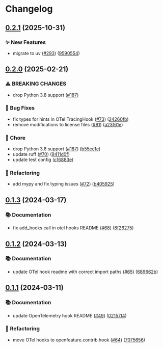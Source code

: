 # Changelog

## [0.2.1](https://github.com/open-feature/python-sdk-contrib/compare/openfeature-hooks-opentelemetry/v0.2.0...openfeature-hooks-opentelemetry/v0.2.1) (2025-10-31)


### ✨ New Features

* migrate to uv ([#293](https://github.com/open-feature/python-sdk-contrib/issues/293)) ([9590554](https://github.com/open-feature/python-sdk-contrib/commit/9590554be4c8a7f77b0c0f20d6b48076c9870f52))

## [0.2.0](https://github.com/open-feature/python-sdk-contrib/compare/openfeature-hooks-opentelemetry/v0.1.3...openfeature-hooks-opentelemetry/v0.2.0) (2025-02-21)


### ⚠ BREAKING CHANGES

* drop Python 3.8 support ([#187](https://github.com/open-feature/python-sdk-contrib/issues/187))

### 🐛 Bug Fixes

* fix types for hints in OTel TracingHook ([#73](https://github.com/open-feature/python-sdk-contrib/issues/73)) ([24260fb](https://github.com/open-feature/python-sdk-contrib/commit/24260fb519d18590d82e9aae1cf824b9e6ca7f17))
* remove modifications to license files ([#81](https://github.com/open-feature/python-sdk-contrib/issues/81)) ([a23f61e](https://github.com/open-feature/python-sdk-contrib/commit/a23f61e1c14c70e45a4bce4a014d5599813f1d28))


### 🧹 Chore

* drop Python 3.8 support ([#187](https://github.com/open-feature/python-sdk-contrib/issues/187)) ([b55cc1e](https://github.com/open-feature/python-sdk-contrib/commit/b55cc1e0f823d05a330c12af6861dbd3bec69c3a))
* update ruff ([#70](https://github.com/open-feature/python-sdk-contrib/issues/70)) ([9411d0f](https://github.com/open-feature/python-sdk-contrib/commit/9411d0f578238037b3c508faf8f23fe35a374b6c))
* update test config ([c16883e](https://github.com/open-feature/python-sdk-contrib/commit/c16883eb06b870b3a8fa4821492f48291208336b))


### 🔄 Refactoring

* add mypy and fix typing issues ([#72](https://github.com/open-feature/python-sdk-contrib/issues/72)) ([b405925](https://github.com/open-feature/python-sdk-contrib/commit/b4059255045cdb7054a35bc338207e23c42ce068))

## [0.1.3](https://github.com/open-feature/python-sdk-contrib/compare/openfeature-hooks-opentelemetry/v0.1.2...openfeature-hooks-opentelemetry/v0.1.3) (2024-03-17)


### 📚 Documentation

* fix add_hooks call in otel hooks README ([#68](https://github.com/open-feature/python-sdk-contrib/issues/68)) ([8f26275](https://github.com/open-feature/python-sdk-contrib/commit/8f26275a1504086effeb1ca92817671bf9ac27ff))

## [0.1.2](https://github.com/open-feature/python-sdk-contrib/compare/openfeature-hooks-opentelemetry/v0.1.1...openfeature-hooks-opentelemetry/v0.1.2) (2024-03-13)


### 📚 Documentation

* update OTel hook readme with correct import paths ([#65](https://github.com/open-feature/python-sdk-contrib/issues/65)) ([689662b](https://github.com/open-feature/python-sdk-contrib/commit/689662b59ac6117314d707322f26ab4f7b216cc0))

## [0.1.1](https://github.com/open-feature/python-sdk-contrib/compare/openfeature-hooks-opentelemetry-v0.1.0...openfeature-hooks-opentelemetry/v0.1.1) (2024-03-11)


### 📚 Documentation

* update OpenTelemetry hook README ([#49](https://github.com/open-feature/python-sdk-contrib/issues/49)) ([02157f4](https://github.com/open-feature/python-sdk-contrib/commit/02157f447ac7b4dfd7ceced3c6808cf512c680f0))


### 🔄 Refactoring

* move OTel hooks to openfeature.contrib.hook ([#64](https://github.com/open-feature/python-sdk-contrib/issues/64)) ([7075656](https://github.com/open-feature/python-sdk-contrib/commit/707565669cfaf134fe445d54c26e0643756f7f8c))
